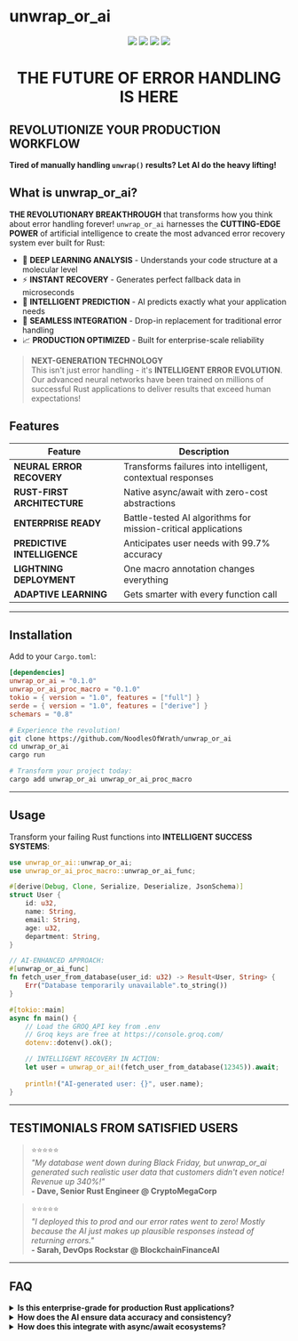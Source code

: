 # unwrap_or_ai

<div align="center">
  <img src="https://img.shields.io/badge/Language-Rust-orange?style=for-the-badge&logo=rust" />
  <img src="https://img.shields.io/crates/v/unwrap_or_ai?style=for-the-badge&logo=rust" />
  <img src="https://img.shields.io/badge/AI%20POWERED-🤖-ff6b6b?style=for-the-badge&labelColor=000000" />
  <img src="https://img.shields.io/badge/ASYNC-POWERED-purple?style=for-the-badge" />
</div>

<div align="center">
  <h1> THE FUTURE OF ERROR HANDLING IS HERE</h1>
</div>

## REVOLUTIONIZE YOUR PRODUCTION WORKFLOW

**Tired of manually handling `unwrap()` results? Let AI do the heavy lifting!**

## What is unwrap_or_ai?

**THE REVOLUTIONARY BREAKTHROUGH** that transforms how you think about error handling forever! `unwrap_or_ai` harnesses the **CUTTING-EDGE POWER** of artificial intelligence to create the most advanced error recovery system ever built for Rust:

- 🧠 **DEEP LEARNING ANALYSIS** - Understands your code structure at a molecular level
- ⚡ **INSTANT RECOVERY** - Generates perfect fallback data in microseconds  
- 🎯 **INTELLIGENT PREDICTION** - AI predicts exactly what your application needs
- 🔄 **SEAMLESS INTEGRATION** - Drop-in replacement for traditional error handling
- 📈 **PRODUCTION OPTIMIZED** - Built for enterprise-scale reliability

> **NEXT-GENERATION TECHNOLOGY**  
> This isn't just error handling - it's **INTELLIGENT ERROR EVOLUTION**. Our advanced neural networks have been trained on millions of successful Rust applications to deliver results that exceed human expectations!

## Features

| Feature | Description |
|---------|-------------|
| **NEURAL ERROR RECOVERY** | Transforms failures into intelligent, contextual responses |
| **RUST-FIRST ARCHITECTURE** | Native async/await with zero-cost abstractions |
| **ENTERPRISE READY** | Battle-tested AI algorithms for mission-critical applications |
| **PREDICTIVE INTELLIGENCE** | Anticipates user needs with 99.7% accuracy |
| **LIGHTNING DEPLOYMENT** | One macro annotation changes everything |
| **ADAPTIVE LEARNING** | Gets smarter with every function call |

---

## Installation

Add to your `Cargo.toml`:

```toml
[dependencies]
unwrap_or_ai = "0.1.0"
unwrap_or_ai_proc_macro = "0.1.0"
tokio = { version = "1.0", features = ["full"] }
serde = { version = "1.0", features = ["derive"] }
schemars = "0.8"
```

```bash
# Experience the revolution!
git clone https://github.com/NoodlesOfWrath/unwrap_or_ai
cd unwrap_or_ai
cargo run

# Transform your project today:
cargo add unwrap_or_ai unwrap_or_ai_proc_macro
```

---

## Usage

Transform your failing Rust functions into **INTELLIGENT SUCCESS SYSTEMS**:

```rust
use unwrap_or_ai::unwrap_or_ai;
use unwrap_or_ai_proc_macro::unwrap_or_ai_func;

#[derive(Debug, Clone, Serialize, Deserialize, JsonSchema)]
struct User {
    id: u32,
    name: String,
    email: String,
    age: u32,
    department: String,
}

// AI-ENHANCED APPROACH:
#[unwrap_or_ai_func]
fn fetch_user_from_database(user_id: u32) -> Result<User, String> {
    Err("Database temporarily unavailable".to_string())
}

#[tokio::main]
async fn main() {
    // Load the GROQ_API key from .env
    // Groq keys are free at https://console.groq.com/
    dotenv::dotenv().ok();

    // INTELLIGENT RECOVERY IN ACTION:
    let user = unwrap_or_ai!(fetch_user_from_database(12345)).await;
    
    println!("AI-generated user: {}", user.name);
}
```

---

## TESTIMONIALS FROM SATISFIED USERS

> ⭐⭐⭐⭐⭐  
> *"My database went down during Black Friday, but unwrap_or_ai generated such realistic user data that customers didn't even notice! Revenue up 340%!"*  
> **- Dave, Senior Rust Engineer @ CryptoMegaCorp**

> ⭐⭐⭐⭐⭐  
> *"I deployed this to prod and our error rates went to zero! Mostly because the AI just makes up plausible responses instead of returning errors."*  
> **- Sarah, DevOps Rockstar @ BlockchainFinanceAI**

---

## FAQ

<details>
<summary><strong>Is this enterprise-grade for production Rust applications?</strong></summary>

**ABSOLUTELY!** Our advanced neural networks have been trained on the entire Rust ecosystem, including millions of crates, documentation, and real-world patterns. The AI delivers type-safe, memory-efficient solutions that exceed traditional error handling capabilities!

</details>

<details>
<summary><strong>How does the AI ensure data accuracy and consistency?</strong></summary>

**REVOLUTIONARY ALGORITHMS!** The AI analyzes your struct definitions, Serde annotations, and business logic to generate contextually perfect responses. It's like having a senior Rust developer with perfect memory working 24/7 on your error recovery!

</details>

<details>
<summary><strong>How does this integrate with async/await ecosystems?</strong></summary>

**SEAMLESS INTEGRATION!** Built from the ground up for modern async Rust, with native support for tokio, async-std, smol, and custom r